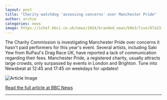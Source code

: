 ```yaml
---
layout: post
title: "Charity watchdog 'assessing concerns' over Manchester Pride"
author: archie
categories: news
image: https://ichef.bbci.co.uk/news/1024/branded_news/b9e3/live/87a23180-aa73-11f0-9c75-5fce1bce10a4.jpg
---
```

The Charity Commission is investigating Manchester Pride over concerns it hasn't paid performers for this year's event. Several artists, including Saki Yew from RuPaul's Drag Race UK, have reported a lack of communication regarding their fees. Manchester Pride, a registered charity, usually attracts large crowds, only surpassed by events in London and Brighton. Tune into Newsbeat at 12:45 and 17:45 on weekdays for updates!

![Article Image](https://ichef.bbci.co.uk/news/1024/branded_news/b9e3/live/87a23180-aa73-11f0-9c75-5fce1bce10a4.jpg)

[Read the full article at BBC News](https://www.bbc.com/news/articles/cr43l7l0e0vo?at_medium=RSS&at_campaign=rss)

---
